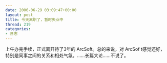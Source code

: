 ```yaml
---
date: 2006-06-29 03:09:47+00:00
layout: post
title: 今天离职了，暂时失业中
thread: 219
categories:
- 日志
---
```


上午办完手续，正式离开待了3年的 ArcSoft。总的来说，对 ArcSof t感觉还好，特别是同事之间的关系和相处气氛。……长篇大论……不说了。
